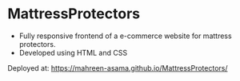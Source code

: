 # MattressProtectors
* Fully responsive frontend of a e-commerce website for mattress protectors. 
* Developed using HTML and CSS

Deployed at: https://mahreen-asama.github.io/MattressProtectors/
